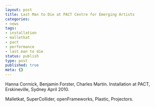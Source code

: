 ```yaml
---
layout: post
title: Last Man to Die at PACT Centre for Emerging Artists
categories:
- news
tags:
- installation
- malletkat
- pact
- performance
- last man to die
status: publish
type: post
published: true
meta: {}
---
```


Hanna Cormick,
Benjamin Forster,
Charles Martin.
Installation at PACT, Erskineville, Sydney
April 2010.


Malletkat, SuperCollider, openFrameworks, Plastic, Projectors.
